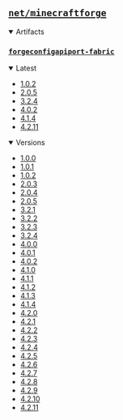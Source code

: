 ## [`net/minecraftforge`](.)

<details open>
<summary>Artifacts</summary>

### [`forgeconfigapiport-fabric`](./forgeconfigapiport-fabric)
<details open>
<summary>Latest</summary>

- [1.0.2](./forgeconfigapiport-fabric/1.0.2)
- [2.0.5](./forgeconfigapiport-fabric/2.0.5)
- [3.2.4](./forgeconfigapiport-fabric/3.2.4)
- [4.0.2](./forgeconfigapiport-fabric/4.0.2)
- [4.1.4](./forgeconfigapiport-fabric/4.1.4)
- [4.2.11](./forgeconfigapiport-fabric/4.2.11)
</details>

<details open>
<summary>Versions</summary>

- [1.0.0](./forgeconfigapiport-fabric/1.0.0)
- [1.0.1](./forgeconfigapiport-fabric/1.0.1)
- [1.0.2](./forgeconfigapiport-fabric/1.0.2)
- [2.0.3](./forgeconfigapiport-fabric/2.0.3)
- [2.0.4](./forgeconfigapiport-fabric/2.0.4)
- [2.0.5](./forgeconfigapiport-fabric/2.0.5)
- [3.2.1](./forgeconfigapiport-fabric/3.2.1)
- [3.2.2](./forgeconfigapiport-fabric/3.2.2)
- [3.2.3](./forgeconfigapiport-fabric/3.2.3)
- [3.2.4](./forgeconfigapiport-fabric/3.2.4)
- [4.0.0](./forgeconfigapiport-fabric/4.0.0)
- [4.0.1](./forgeconfigapiport-fabric/4.0.1)
- [4.0.2](./forgeconfigapiport-fabric/4.0.2)
- [4.1.0](./forgeconfigapiport-fabric/4.1.0)
- [4.1.1](./forgeconfigapiport-fabric/4.1.1)
- [4.1.2](./forgeconfigapiport-fabric/4.1.2)
- [4.1.3](./forgeconfigapiport-fabric/4.1.3)
- [4.1.4](./forgeconfigapiport-fabric/4.1.4)
- [4.2.0](./forgeconfigapiport-fabric/4.2.0)
- [4.2.1](./forgeconfigapiport-fabric/4.2.1)
- [4.2.2](./forgeconfigapiport-fabric/4.2.2)
- [4.2.3](./forgeconfigapiport-fabric/4.2.3)
- [4.2.4](./forgeconfigapiport-fabric/4.2.4)
- [4.2.5](./forgeconfigapiport-fabric/4.2.5)
- [4.2.6](./forgeconfigapiport-fabric/4.2.6)
- [4.2.7](./forgeconfigapiport-fabric/4.2.7)
- [4.2.8](./forgeconfigapiport-fabric/4.2.8)
- [4.2.9](./forgeconfigapiport-fabric/4.2.9)
- [4.2.10](./forgeconfigapiport-fabric/4.2.10)
- [4.2.11](./forgeconfigapiport-fabric/4.2.11)
</details>

</details>
